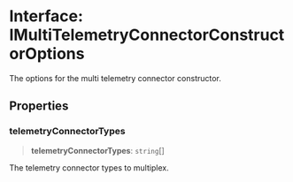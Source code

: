 # Interface: IMultiTelemetryConnectorConstructorOptions

The options for the multi telemetry connector constructor.

## Properties

### telemetryConnectorTypes

> **telemetryConnectorTypes**: `string`[]

The telemetry connector types to multiplex.
